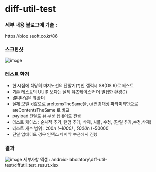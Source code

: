 # diff-util-test


### 세부 내용 블로그에 기술 :
https://blog.seoft.co.kr/86


### 스크린샷
![image](https://user-images.githubusercontent.com/55025826/135757192-54c6c74f-8b7c-4627-94bd-89a6fb0c5824.png)


### 테스트 환경
 - 현 시점에 적당히 마지노선의 단말기(?)인 갤럭시 S8(OS 9)로 테스트
 - 기존 테스트의 UUID 보다는 실제 유즈케이스와 더 밀접한 환경(?)
 - 멀티타입의 뷰홀더
 - 실제 모델 id값으로 areItemsTheSame을, ui 변경대상 파라미터만으로 areContentsTheSame 로 비교
 - payload 전달로 뷰 부분 업데이트 진행
 - 테스트 케이스 : 순차적 추가, 랜덤 추가, 삭제, 셔플, 수정, (단일 추가,수정,삭제)
 - 테스트 개수 범위 : 200*n (~1000) , 5000*n (~50000)
 - 단일 업데이트 경우 인덱스 마지막 부근에서 진행


### 결과
![image](https://user-images.githubusercontent.com/55025826/135757024-c1c4fa62-6032-49d4-8d18-b3ab682a06eb.png)
세부사항 엑셀 : android-laboratory\diff-util-test\diffutil_test_result.xlsx